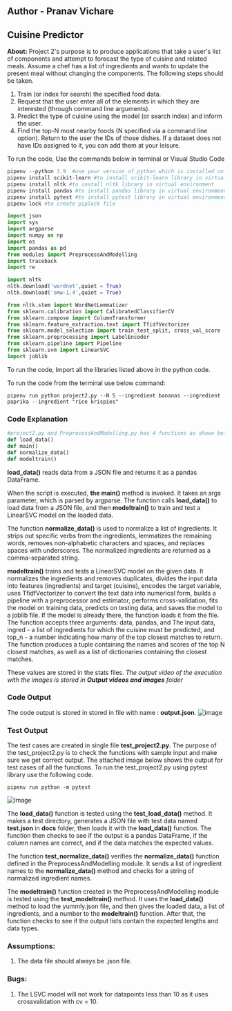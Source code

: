 ## Author - Pranav Vichare
## Cuisine Predictor
**About:**  Project 2's purpose is to produce applications that take a user's list of components and attempt to forecast the type of cuisine and related meals. Assume a chef has a list of ingredients and wants to update the present meal without changing the components. The following steps should be taken.
1. Train (or index for search) the specified food data.
2. Request that the user enter all of the elements in which they are interested (through command line arguments).
3. Predict the type of cuisine using the model (or search index) and inform the user.
4. Find the top-N most nearby foods (N specified via a command line option). Return to the user the IDs of those dishes. If a dataset does not have IDs assigned to it, you can add them at your leisure.

To run the code, Use the commands below in terminal or Visual Studio Code
```python
pipenv --python 3.9  #use your version of python which is installed on your system. This code is also used to create a virtual environment
pipenv install scikit-learn #to install scikit-learn library in virtual environment
pipenv install nltk #to install nltk library in virtual environment
pipenv install pandas #to install pandas library in virtual environment
pipenv install pytest #to install pytest library in virtual environment
pipenv lock #to create piplock file
```

```python
import json
import sys
import argparse
import numpy as np
import os
import pandas as pd
from modules import PreprocessAndModelling
import traceback
import re

import nltk
nltk.download('wordnet',quiet = True)
nltk.download('omw-1.4',quiet = True)

from nltk.stem import WordNetLemmatizer
from sklearn.calibration import CalibratedClassifierCV
from sklearn.compose import ColumnTransformer
from sklearn.feature_extraction.text import TfidfVectorizer
from sklearn.model_selection import train_test_split, cross_val_score
from sklearn.preprocessing import LabelEncoder
from sklearn.pipeline import Pipeline
from sklearn.svm import LinearSVC
import joblib
```
To run the code, Import all the libraries listed above in the python code.

To run the code from the terminal use below command:
```
pipenv run python project2.py --N 5 --ingredient bananas --ingredient paprika --ingredient "rice krispies"
```

### Code Explanation  
```python
#project2.py and PreprocessAndModelling.py has 4 functions as shown below.
def load_data()
def main()
def normalize_data()
def modeltrain()
```
**load_data()** reads data from a JSON file and returns it as a pandas DataFrame.

When the script is executed, **the main()** method is invoked. It takes an args parameter, which is parsed by argparse. The function calls **load_data()** to load data from a JSON file, and then **modeltrain()** to train and test a LinearSVC model on the loaded data.

The function **normalize_data()** is used to normalize a list of ingredients. It strips out specific verbs from the ingredients, lemmatizes the remaining words, removes non-alphabetic characters and spaces, and replaces spaces with underscores. The normalized ingredients are returned as a comma-separated string.

**modeltrain()** trains and tests a LinearSVC model on the given data. It normalizes the ingredients and removes duplicates, divides the input data into features (ingredients) and target (cuisine), encodes the target variable, uses TfidfVectorizer to convert the text data into numerical form, builds a pipeline with a preprocessor and estimator, performs cross-validation, fits the model on training data, predicts on testing data, and saves the model to a joblib file. If the model is already there, the function loads it from the file. The function accepts three arguments: data, pandas, and The input data, ingred - a list of ingredients for which the cuisine must be predicted, and top_n - a number indicating how many of the top closest matches to return. The function produces a tuple containing the names and scores of the top N closest matches, as well as a list of dictionaries containing the closest matches.

These values are stored in the stats files.
*The output video of the execution with the images is stored in **Output videos and images** folder*

### Code Output
The code output is stored in stored in file with name : **output.json**.
![image](https://github.com/Pranavv361/cs5293sp23-project2/blob/main/Output%20videos%20and%20images/project2.py%20Execution.png)

### Test Output
The test cases are created in single file **test_project2.py**. The purpose of the test_project2.py is to check the functions with sample input and make sure we get correct output. The attached image below shows the output for test cases of all the functions.
To run the test_project2.py using pytest library use the following code.
```
pipenv run python -m pytest
```
![image](https://github.com/Pranavv361/cs5293sp23-project2/blob/main/Output%20videos%20and%20images/test_project2.py%20Execution.png)

The **load_data()** function is tested using the **test_load_data()** method. It makes a test directory, generates a JSON file with test data named **test.json** in **docs** folder, then loads it with the **load_data()** function. The function then checks to see if the output is a pandas DataFrame, if the column names are correct, and if the data matches the expected values.

The function **test_normalize_data()** verifies the **normalize_data()** function defined in the PreprocessAndModelling module. It sends a list of ingredient names to the **normalize_data()** method and checks for a string of normalized ingredient names.

The **modeltrain()** function created in the PreprocessAndModelling module is tested using the **test_modeltrain()** method. It uses the **load_data()** method to load the yummly.json file, and then gives the loaded data, a list of ingredients, and a number to the **modeltrain()** function. After that, the function checks to see if the output lists contain the expected lengths and data types.

### Assumptions:
1. The data file should always be .json file.

### Bugs:   
1. The LSVC model will not work for datapoints less than 10 as it uses crossvalidation with cv = 10.
